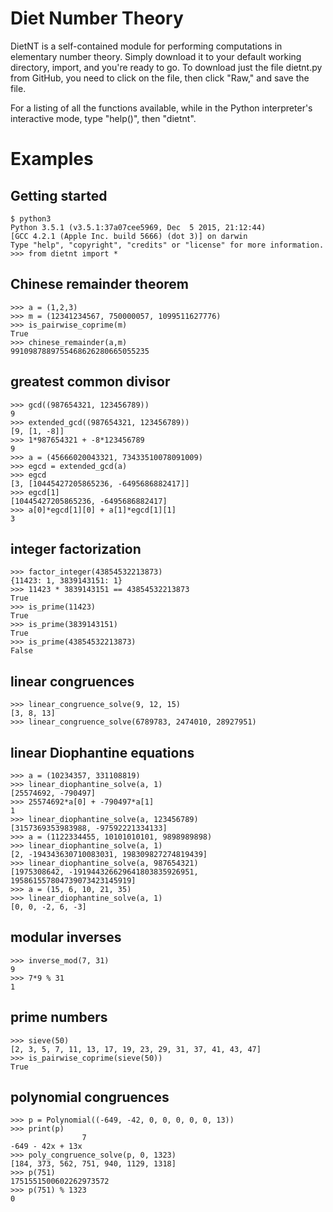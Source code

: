 # Diet Number Theory

DietNT is a self-contained module for performing computations in elementary number theory. Simply download it to your default working directory, import, and you're ready to go. To download just the file dietnt.py from GitHub, you need to click on the file, then click "Raw," and save the file.

For a listing of all the functions available, while in the Python interpreter's interactive mode, type "help()", then "dietnt".

# Examples

## Getting started

    $ python3
    Python 3.5.1 (v3.5.1:37a07cee5969, Dec  5 2015, 21:12:44) 
    [GCC 4.2.1 (Apple Inc. build 5666) (dot 3)] on darwin
    Type "help", "copyright", "credits" or "license" for more information.
    >>> from dietnt import *

## Chinese remainder theorem

    >>> a = (1,2,3)
    >>> m = (12341234567, 750000057, 1099511627776)
    >>> is_pairwise_coprime(m)
    True
    >>> chinese_remainder(a,m)
    9910987889755468626280665055235

## greatest common divisor

    >>> gcd((987654321, 123456789))
    9
    >>> extended_gcd((987654321, 123456789))
    [9, [1, -8]]
    >>> 1*987654321 + -8*123456789
    9
    >>> a = (45666020043321, 73433510078091009)
    >>> egcd = extended_gcd(a)
    >>> egcd
    [3, [10445427205865236, -6495686882417]]
    >>> egcd[1]
    [10445427205865236, -6495686882417]
    >>> a[0]*egcd[1][0] + a[1]*egcd[1][1]
    3

## integer factorization

    >>> factor_integer(43854532213873)
    {11423: 1, 3839143151: 1}
    >>> 11423 * 3839143151 == 43854532213873
    True
    >>> is_prime(11423)
    True
    >>> is_prime(3839143151)
    True
    >>> is_prime(43854532213873)
    False

## linear congruences

    >>> linear_congruence_solve(9, 12, 15)
    [3, 8, 13]
    >>> linear_congruence_solve(6789783, 2474010, 28927951)

## linear Diophantine equations

    >>> a = (10234357, 331108819)
    >>> linear_diophantine_solve(a, 1)
    [25574692, -790497]
    >>> 25574692*a[0] + -790497*a[1]
    1
    >>> linear_diophantine_solve(a, 123456789)
    [3157369353983988, -97592221334133]
    >>> a = (1122334455, 10101010101, 9898989898)
    >>> linear_diophantine_solve(a, 1)
    [2, -194343630710083031, 198309827274819439]
    >>> linear_diophantine_solve(a, 987654321)
    [1975308642, -191944326629641803835926951, 195861557804739073423145919]
    >>> a = (15, 6, 10, 21, 35)
    >>> linear_diophantine_solve(a, 1)
    [0, 0, -2, 6, -3]

## modular inverses

    >>> inverse_mod(7, 31)
    9
    >>> 7*9 % 31
    1

## prime numbers

    >>> sieve(50)
    [2, 3, 5, 7, 11, 13, 17, 19, 23, 29, 31, 37, 41, 43, 47]
    >>> is_pairwise_coprime(sieve(50))
    True

## polynomial congruences

    >>> p = Polynomial((-649, -42, 0, 0, 0, 0, 0, 13))
    >>> print(p)
                    7
    -649 - 42x + 13x 
    >>> poly_congruence_solve(p, 0, 1323)
    [184, 373, 562, 751, 940, 1129, 1318]
    >>> p(751)
    1751551500602262973572
    >>> p(751) % 1323
    0
